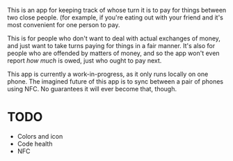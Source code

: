 This is an app for keeping track of whose turn it is to pay for things between two close people. (for example, if you're eating out with your friend and it's most convenient for one person to pay.

This is for people who don't want to deal with actual exchanges of money, and
just want to take turns paying for things in a fair manner. It's also for people
who are offended by matters of money, and so the app won't even report _how
much_ is owed, just who ought to pay next.

This app is currently a work-in-progress, as it only runs locally on one phone.
The imagined future of this app is to sync between a pair of phones using NFC.
No guarantees it will ever become that, though.

TODO
====
- Colors and icon
- Code health
- NFC
